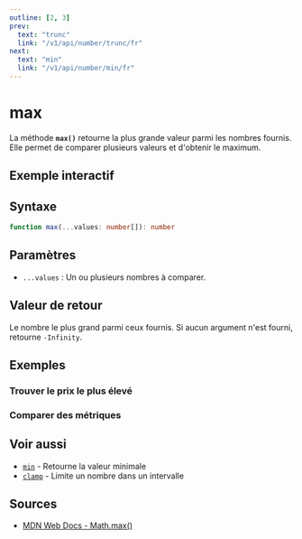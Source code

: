 ```yaml
---
outline: [2, 3]
prev:
  text: "trunc"
  link: "/v1/api/number/trunc/fr"
next:
  text: "min"
  link: "/v1/api/number/min/fr"
---
```


# max

La méthode **`max()`** retourne la plus grande valeur parmi les nombres fournis. Elle permet de comparer plusieurs valeurs et d'obtenir le maximum.

## Exemple interactif

<MonacoTSEditor
  src="/v1/api/number/max/examples/tryout.doc.ts"
  majorVersion="v1"
  height="200px"
/>

## Syntaxe

```typescript
function max(...values: number[]): number
```

## Paramètres

- `...values` : Un ou plusieurs nombres à comparer.

## Valeur de retour

Le nombre le plus grand parmi ceux fournis. Si aucun argument n'est fourni, retourne `-Infinity`.

## Exemples

### Trouver le prix le plus élevé

### Comparer des métriques

<MonacoTSEditor
  	src="/v1/api/number/max/examples/compareMetrics.doc.ts"
  	majorVersion="v1"
	height="400px"
/>

## Voir aussi

- [`min`](/v1/api/number/min/fr) - Retourne la valeur minimale
- [`clamp`](/v1/api/number/clamp/fr) - Limite un nombre dans un intervalle

## Sources

- [MDN Web Docs - Math.max()](https://developer.mozilla.org/fr/docs/Web/JavaScript/Reference/Global_Objects/Math/max)
